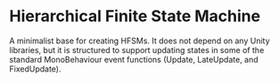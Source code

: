 # Hierarchical Finite State Machine
  
A minimalist base for creating HFSMs. It does not depend on any Unity libraries, 
but it is structured to support updating states in some of the standard MonoBehaviour 
event functions (Update, LateUpdate, and FixedUpdate).